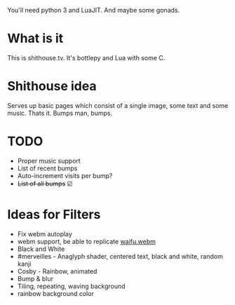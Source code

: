 You'll need python 3 and LuaJIT. And maybe some gonads.

# What is it
This is shithouse.tv. It's bottlepy and Lua with some C.

# Shithouse idea
Serves up basic pages which consist of a single image, some text and some music.
Thats it. Bumps man, bumps.

# TODO
* Proper music support
* List of recent bumps
* Auto-increment visits per bump?
* ~~List of all bumps~~ ☑️

# Ideas for Filters
* Fix webm autoplay
* webm support, be able to replicate [waifu.webm](http://dequis.org/ayano/)
* Black and White
* #merveilles - Anaglyph shader, centered text, black and white, random kanji
* Cosby - Rainbow, animated
* Bump & blur
* Tiling, repeating, waving background
* rainbow background color 
